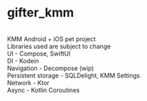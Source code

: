 # gifter_kmm
<br/>KMM Android + iOS pet project
<br/>Libraries used are subject to change
<br/>UI - Compose, SwiftUI
<br/>DI - Kodein
<br/>Navigation - Decompose (wip)
<br/>Persistent storage - SQLDelight, KMM Settings
<br/>Network - Ktor
<br/>Async - Kotlin Coroutines
